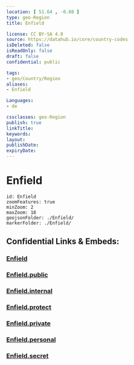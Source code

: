 ```yaml
---
location: [ 51.64 , -0.08 ] 
type: geo-Region
title: Enfield

license: CC BY-SA 4.0
source: https://datahub.io/core/country-codes
isDeleted: false
isReadOnly: false
draft: false
confidential: public

tags:
- geo/Country/Region
aliases:
- Enfield

Languages:
- de

cssclasses: geo-Region
publish: true
linkTitle: 
keywords: 
layout: 
publishDate: 
expiryDate: 
---
```


# Enfield

```leaflet
id: Enfield
zoomFeatures: true 
minZoom: 2 
maxZoom: 18
geojsonFolder: ./Enfield/
markerFolder: ./Enfield/
```


## Confidential Links & Embeds: 

### [Enfield](/_Standards/Earth/Continent/Europe/Europe~North/UK/England/Regions~England/London,Greater/cities~GreaterLondon/Enfield.md) 

### [Enfield.public](/_public/Earth/Continent/Europe/Europe~North/UK/England/Regions~England/London,Greater/cities~GreaterLondon/Enfield.public.md) 

### [Enfield.internal](/_internal/Earth/Continent/Europe/Europe~North/UK/England/Regions~England/London,Greater/cities~GreaterLondon/Enfield.internal.md) 

### [Enfield.protect](/_protect/Earth/Continent/Europe/Europe~North/UK/England/Regions~England/London,Greater/cities~GreaterLondon/Enfield.protect.md) 

### [Enfield.private](/_private/Earth/Continent/Europe/Europe~North/UK/England/Regions~England/London,Greater/cities~GreaterLondon/Enfield.private.md) 

### [Enfield.personal](/_personal/Earth/Continent/Europe/Europe~North/UK/England/Regions~England/London,Greater/cities~GreaterLondon/Enfield.personal.md) 

### [Enfield.secret](/_secret/Earth/Continent/Europe/Europe~North/UK/England/Regions~England/London,Greater/cities~GreaterLondon/Enfield.secret.md)

